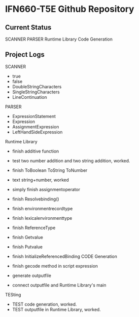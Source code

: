 # IFN660-T5E Github Repository

## Current Status
SCANNER
PARSER
Runtime Library
Code Generation

## Project Logs
SCANNER
- true
- false
- DoubleStringCharacters
- SingleStringCharacters
- LineContinuation	
	
PARSER
- ExpressionStatement
- Expression
- AssignmentExpression
- LeftHandSideExpression	

Runtime Library
- finish additive function
- test two number addition and two string addition, worked.
- finish ToBoolean ToString ToNumber
- text string+number, worked
- simply finish assignmentoperator
- finish Resolvebinding()
- finish environmentrecordtype 
- finish lexicalenvironmenttype 
- finish ReferenceType
- finish Getvalue
- finish Putvalue
- finish InitializeReferencedBinding
CODE Generation	
	
- finish gecode method in script expression
- generate outputfile
- connect outputfile and Runtime Library's main		
	
TESting
- TEST code generation, worked.
- TEST outputfile in Runtime Library, worked.


	